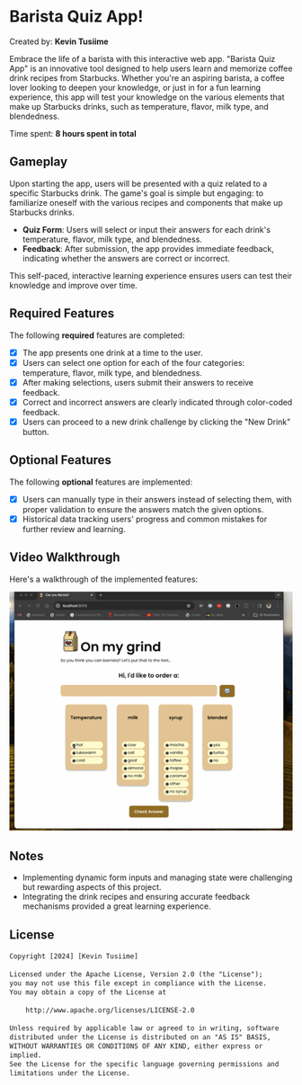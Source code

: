 # Barista Quiz App!

Created by: **Kevin Tusiime**

Embrace the life of a barista with this interactive web app. "Barista Quiz App" is an innovative tool designed to help users learn and memorize coffee drink recipes from Starbucks. Whether you're an aspiring barista, a coffee lover looking to deepen your knowledge, or just in for a fun learning experience, this app will test your knowledge on the various elements that make up Starbucks drinks, such as temperature, flavor, milk type, and blendedness.

Time spent: **8 hours spent in total**

## Gameplay

Upon starting the app, users will be presented with a quiz related to a specific Starbucks drink. The game's goal is simple but engaging: to familiarize oneself with the various recipes and components that make up Starbucks drinks.

- **Quiz Form**: Users will select or input their answers for each drink's temperature, flavor, milk type, and blendedness.
- **Feedback**: After submission, the app provides immediate feedback, indicating whether the answers are correct or incorrect.

This self-paced, interactive learning experience ensures users can test their knowledge and improve over time.

## Required Features

The following **required** features are completed:

- [x] The app presents one drink at a time to the user.
- [x] Users can select one option for each of the four categories: temperature, flavor, milk type, and blendedness.
- [x] After making selections, users submit their answers to receive feedback.
- [x] Correct and incorrect answers are clearly indicated through color-coded feedback.
- [x] Users can proceed to a new drink challenge by clicking the "New Drink" button.

## Optional Features

The following **optional** features are implemented:

- [x] Users can manually type in their answers instead of selecting them, with proper validation to ensure the answers match the given options.
- [x] Historical data tracking users' progress and common mistakes for further review and learning.

## Video Walkthrough

Here's a walkthrough of the implemented features:

![Video Walkthrough](src/assets/barrista-walkthrough.gif)

## Notes

- Implementing dynamic form inputs and managing state were challenging but rewarding aspects of this project.
- Integrating the drink recipes and ensuring accurate feedback mechanisms provided a great learning experience.

## License

```
Copyright [2024] [Kevin Tusiime]

Licensed under the Apache License, Version 2.0 (the "License");
you may not use this file except in compliance with the License.
You may obtain a copy of the License at

    http://www.apache.org/licenses/LICENSE-2.0

Unless required by applicable law or agreed to in writing, software
distributed under the License is distributed on an "AS IS" BASIS,
WITHOUT WARRANTIES OR CONDITIONS OF ANY KIND, either express or implied.
See the License for the specific language governing permissions and
limitations under the License.
```
